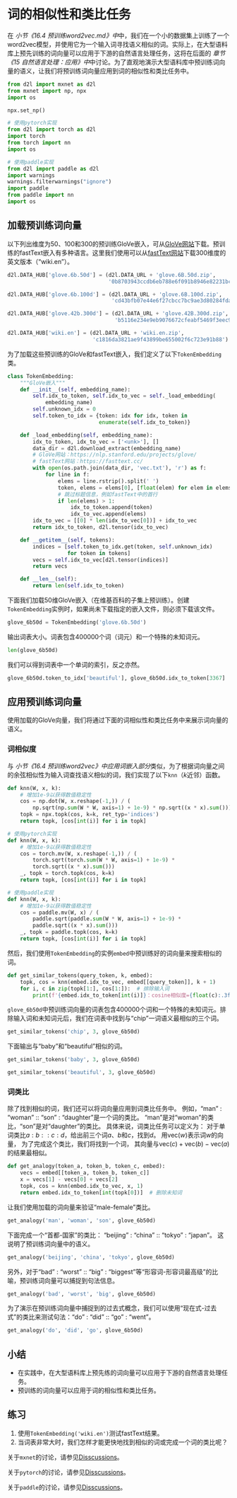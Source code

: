 # 词的相似性和类比任务


在 *小节《16.4 预训练word2vec.md》中*中，我们在一个小的数据集上训练了一个word2vec模型，并使用它为一个输入词寻找语义相似的词。实际上，在大型语料库上预先训练的词向量可以应用于下游的自然语言处理任务，这将在后面的 *章节《15 自然语言处理：应用》中*中讨论。为了直观地演示大型语料库中预训练词向量的语义，让我们将预训练词向量应用到词的相似性和类比任务中。

```python
from d2l import mxnet as d2l
from mxnet import np, npx
import os

npx.set_np()
```

```python
# 使用pytorch实现
from d2l import torch as d2l
import torch
from torch import nn
import os
```

```python
# 使用paddle实现
from d2l import paddle as d2l
import warnings
warnings.filterwarnings("ignore")
import paddle
from paddle import nn
import os
```

## 加载预训练词向量

以下列出维度为50、100和300的预训练GloVe嵌入，可从[GloVe网站](https://nlp.stanford.edu/projects/glove/)下载。预训练的fastText嵌入有多种语言。这里我们使用可以从[fastText网站](https://fasttext.cc/)下载300维度的英文版本（“wiki.en”）。

```python
d2l.DATA_HUB['glove.6b.50d'] = (d2l.DATA_URL + 'glove.6B.50d.zip',
                                '0b8703943ccdb6eb788e6f091b8946e82231bc4d')

d2l.DATA_HUB['glove.6b.100d'] = (d2l.DATA_URL + 'glove.6B.100d.zip',
                                 'cd43bfb07e44e6f27cbcc7bc9ae3d80284fdaf5a')

d2l.DATA_HUB['glove.42b.300d'] = (d2l.DATA_URL + 'glove.42B.300d.zip',
                                  'b5116e234e9eb9076672cfeabf5469f3eec904fa')

d2l.DATA_HUB['wiki.en'] = (d2l.DATA_URL + 'wiki.en.zip',
                           'c1816da3821ae9f43899be655002f6c723e91b88')
```

为了加载这些预训练的GloVe和fastText嵌入，我们定义了以下`TokenEmbedding`类。

```python
class TokenEmbedding:
    """GloVe嵌入"""
    def __init__(self, embedding_name):
        self.idx_to_token, self.idx_to_vec = self._load_embedding(
            embedding_name)
        self.unknown_idx = 0
        self.token_to_idx = {token: idx for idx, token in
                             enumerate(self.idx_to_token)}

    def _load_embedding(self, embedding_name):
        idx_to_token, idx_to_vec = ['<unk>'], []
        data_dir = d2l.download_extract(embedding_name)
        # GloVe网站：https://nlp.stanford.edu/projects/glove/
        # fastText网站：https://fasttext.cc/
        with open(os.path.join(data_dir, 'vec.txt'), 'r') as f:
            for line in f:
                elems = line.rstrip().split(' ')
                token, elems = elems[0], [float(elem) for elem in elems[1:]]
                # 跳过标题信息，例如fastText中的首行
                if len(elems) > 1:
                    idx_to_token.append(token)
                    idx_to_vec.append(elems)
        idx_to_vec = [[0] * len(idx_to_vec[0])] + idx_to_vec
        return idx_to_token, d2l.tensor(idx_to_vec)

    def __getitem__(self, tokens):
        indices = [self.token_to_idx.get(token, self.unknown_idx)
                   for token in tokens]
        vecs = self.idx_to_vec[d2l.tensor(indices)]
        return vecs

    def __len__(self):
        return len(self.idx_to_token)
```

下面我们加载50维GloVe嵌入（在维基百科的子集上预训练）。创建`TokenEmbedding`实例时，如果尚未下载指定的嵌入文件，则必须下载该文件。

```python
glove_6b50d = TokenEmbedding('glove.6b.50d')
```

输出词表大小。词表包含400000个词（词元）和一个特殊的未知词元。

```python
len(glove_6b50d)
```

我们可以得到词表中一个单词的索引，反之亦然。

```python
glove_6b50d.token_to_idx['beautiful'], glove_6b50d.idx_to_token[3367]
```

## 应用预训练词向量

使用加载的GloVe向量，我们将通过下面的词相似性和类比任务中来展示词向量的语义。

### 词相似度

与 *小节《16.4 预训练word2vec》中应用词嵌入部分*类似，为了根据词向量之间的余弦相似性为输入词查找语义相似的词，我们实现了以下`knn`（$k$近邻）函数。

```python
def knn(W, x, k):
    # 增加1e-9以获得数值稳定性
    cos = np.dot(W, x.reshape(-1,)) / (
        np.sqrt(np.sum(W * W, axis=1) + 1e-9) * np.sqrt((x * x).sum()))
    topk = npx.topk(cos, k=k, ret_typ='indices')
    return topk, [cos[int(i)] for i in topk]
```

```python
# 使用pytorch实现
def knn(W, x, k):
    # 增加1e-9以获得数值稳定性
    cos = torch.mv(W, x.reshape(-1,)) / (
        torch.sqrt(torch.sum(W * W, axis=1) + 1e-9) *
        torch.sqrt((x * x).sum()))
    _, topk = torch.topk(cos, k=k)
    return topk, [cos[int(i)] for i in topk]
```

```python
# 使用paddle实现
def knn(W, x, k):
    # 增加1e-9以获得数值稳定性
    cos = paddle.mv(W, x) / (
        paddle.sqrt(paddle.sum(W * W, axis=1) + 1e-9) *
        paddle.sqrt((x * x).sum()))
    _, topk = paddle.topk(cos, k=k)
    return topk, [cos[int(i)] for i in topk]
```

然后，我们使用`TokenEmbedding`的实例`embed`中预训练好的词向量来搜索相似的词。

```python
def get_similar_tokens(query_token, k, embed):
    topk, cos = knn(embed.idx_to_vec, embed[[query_token]], k + 1)
    for i, c in zip(topk[1:], cos[1:]):  # 排除输入词
        print(f'{embed.idx_to_token[int(i)]}：cosine相似度={float(c):.3f}')
```

`glove_6b50d`中预训练词向量的词表包含400000个词和一个特殊的未知词元。排除输入词和未知词元后，我们在词表中找到与“chip”一词语义最相似的三个词。

```python
get_similar_tokens('chip', 3, glove_6b50d)
```

下面输出与“baby”和“beautiful”相似的词。

```python
get_similar_tokens('baby', 3, glove_6b50d)
```

```python
get_similar_tokens('beautiful', 3, glove_6b50d)
```

### 词类比

除了找到相似的词，我们还可以将词向量应用到词类比任务中。
例如，“man” : “woman” :: “son” : “daughter”是一个词的类比。
“man”是对“woman”的类比，“son”是对“daughter”的类比。
具体来说，词类比任务可以定义为：
对于单词类比$a : b :: c : d$，给出前三个词$a$、$b$和$c$，找到$d$。
用$\text{vec}(w)$表示词$w$的向量，
为了完成这个类比，我们将找到一个词，
其向量与$\text{vec}(c)+\text{vec}(b)-\text{vec}(a)$的结果最相似。

```python
def get_analogy(token_a, token_b, token_c, embed):
    vecs = embed[[token_a, token_b, token_c]]
    x = vecs[1] - vecs[0] + vecs[2]
    topk, cos = knn(embed.idx_to_vec, x, 1)
    return embed.idx_to_token[int(topk[0])]  # 删除未知词
```

让我们使用加载的词向量来验证“male-female”类比。

```python
get_analogy('man', 'woman', 'son', glove_6b50d)
```

下面完成一个“首都-国家”的类比：
“beijing” : “china” :: “tokyo” : “japan”。
这说明了预训练词向量中的语义。

```python
get_analogy('beijing', 'china', 'tokyo', glove_6b50d)
```

另外，对于“bad” : “worst” :: “big” : “biggest”等“形容词-形容词最高级”的比喻，预训练词向量可以捕捉到句法信息。

```python
get_analogy('bad', 'worst', 'big', glove_6b50d)
```

为了演示在预训练词向量中捕捉到的过去式概念，我们可以使用“现在式-过去式”的类比来测试句法：“do” : “did” :: “go” : “went”。

```python
get_analogy('do', 'did', 'go', glove_6b50d)
```

## 小结

* 在实践中，在大型语料库上预先练的词向量可以应用于下游的自然语言处理任务。
* 预训练的词向量可以应用于词的相似性和类比任务。

## 练习

1. 使用`TokenEmbedding('wiki.en')`测试fastText结果。
1. 当词表非常大时，我们怎样才能更快地找到相似的词或完成一个词的类比呢？

关于`mxnet`的讨论，请参见[Disscussions](https://discuss.d2l.ai/t/5745)。

关于`pytorch`的讨论，请参见[Disscussions](https://discuss.d2l.ai/t/5746)。

关于`paddle`的讨论，请参见[Disscussions](https://discuss.d2l.ai/t/11819)。
